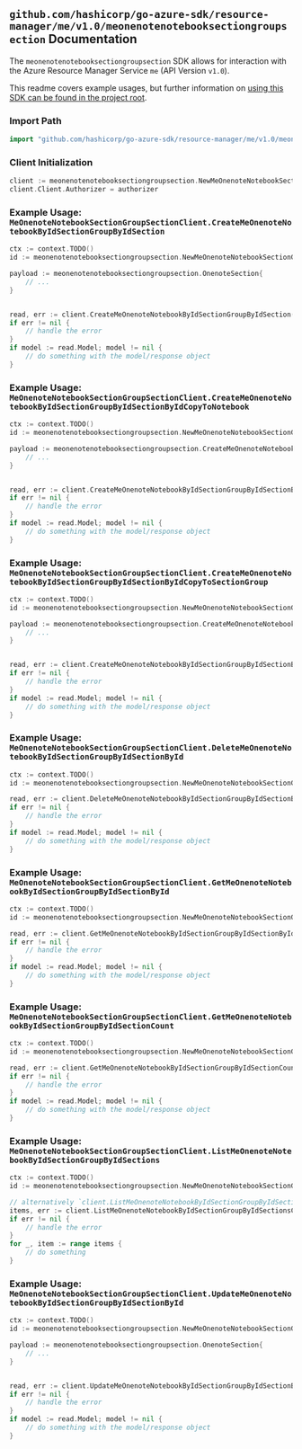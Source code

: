 
## `github.com/hashicorp/go-azure-sdk/resource-manager/me/v1.0/meonenotenotebooksectiongroupsection` Documentation

The `meonenotenotebooksectiongroupsection` SDK allows for interaction with the Azure Resource Manager Service `me` (API Version `v1.0`).

This readme covers example usages, but further information on [using this SDK can be found in the project root](https://github.com/hashicorp/go-azure-sdk/tree/main/docs).

### Import Path

```go
import "github.com/hashicorp/go-azure-sdk/resource-manager/me/v1.0/meonenotenotebooksectiongroupsection"
```


### Client Initialization

```go
client := meonenotenotebooksectiongroupsection.NewMeOnenoteNotebookSectionGroupSectionClientWithBaseURI("https://management.azure.com")
client.Client.Authorizer = authorizer
```


### Example Usage: `MeOnenoteNotebookSectionGroupSectionClient.CreateMeOnenoteNotebookByIdSectionGroupByIdSection`

```go
ctx := context.TODO()
id := meonenotenotebooksectiongroupsection.NewMeOnenoteNotebookSectionGroupID("notebookIdValue", "sectionGroupIdValue")

payload := meonenotenotebooksectiongroupsection.OnenoteSection{
	// ...
}


read, err := client.CreateMeOnenoteNotebookByIdSectionGroupByIdSection(ctx, id, payload)
if err != nil {
	// handle the error
}
if model := read.Model; model != nil {
	// do something with the model/response object
}
```


### Example Usage: `MeOnenoteNotebookSectionGroupSectionClient.CreateMeOnenoteNotebookByIdSectionGroupByIdSectionByIdCopyToNotebook`

```go
ctx := context.TODO()
id := meonenotenotebooksectiongroupsection.NewMeOnenoteNotebookSectionGroupSectionID("notebookIdValue", "sectionGroupIdValue", "onenoteSectionIdValue")

payload := meonenotenotebooksectiongroupsection.CreateMeOnenoteNotebookByIdSectionGroupByIdSectionByIdCopyToNotebookRequest{
	// ...
}


read, err := client.CreateMeOnenoteNotebookByIdSectionGroupByIdSectionByIdCopyToNotebook(ctx, id, payload)
if err != nil {
	// handle the error
}
if model := read.Model; model != nil {
	// do something with the model/response object
}
```


### Example Usage: `MeOnenoteNotebookSectionGroupSectionClient.CreateMeOnenoteNotebookByIdSectionGroupByIdSectionByIdCopyToSectionGroup`

```go
ctx := context.TODO()
id := meonenotenotebooksectiongroupsection.NewMeOnenoteNotebookSectionGroupSectionID("notebookIdValue", "sectionGroupIdValue", "onenoteSectionIdValue")

payload := meonenotenotebooksectiongroupsection.CreateMeOnenoteNotebookByIdSectionGroupByIdSectionByIdCopyToSectionGroupRequest{
	// ...
}


read, err := client.CreateMeOnenoteNotebookByIdSectionGroupByIdSectionByIdCopyToSectionGroup(ctx, id, payload)
if err != nil {
	// handle the error
}
if model := read.Model; model != nil {
	// do something with the model/response object
}
```


### Example Usage: `MeOnenoteNotebookSectionGroupSectionClient.DeleteMeOnenoteNotebookByIdSectionGroupByIdSectionById`

```go
ctx := context.TODO()
id := meonenotenotebooksectiongroupsection.NewMeOnenoteNotebookSectionGroupSectionID("notebookIdValue", "sectionGroupIdValue", "onenoteSectionIdValue")

read, err := client.DeleteMeOnenoteNotebookByIdSectionGroupByIdSectionById(ctx, id)
if err != nil {
	// handle the error
}
if model := read.Model; model != nil {
	// do something with the model/response object
}
```


### Example Usage: `MeOnenoteNotebookSectionGroupSectionClient.GetMeOnenoteNotebookByIdSectionGroupByIdSectionById`

```go
ctx := context.TODO()
id := meonenotenotebooksectiongroupsection.NewMeOnenoteNotebookSectionGroupSectionID("notebookIdValue", "sectionGroupIdValue", "onenoteSectionIdValue")

read, err := client.GetMeOnenoteNotebookByIdSectionGroupByIdSectionById(ctx, id)
if err != nil {
	// handle the error
}
if model := read.Model; model != nil {
	// do something with the model/response object
}
```


### Example Usage: `MeOnenoteNotebookSectionGroupSectionClient.GetMeOnenoteNotebookByIdSectionGroupByIdSectionCount`

```go
ctx := context.TODO()
id := meonenotenotebooksectiongroupsection.NewMeOnenoteNotebookSectionGroupID("notebookIdValue", "sectionGroupIdValue")

read, err := client.GetMeOnenoteNotebookByIdSectionGroupByIdSectionCount(ctx, id)
if err != nil {
	// handle the error
}
if model := read.Model; model != nil {
	// do something with the model/response object
}
```


### Example Usage: `MeOnenoteNotebookSectionGroupSectionClient.ListMeOnenoteNotebookByIdSectionGroupByIdSections`

```go
ctx := context.TODO()
id := meonenotenotebooksectiongroupsection.NewMeOnenoteNotebookSectionGroupID("notebookIdValue", "sectionGroupIdValue")

// alternatively `client.ListMeOnenoteNotebookByIdSectionGroupByIdSections(ctx, id)` can be used to do batched pagination
items, err := client.ListMeOnenoteNotebookByIdSectionGroupByIdSectionsComplete(ctx, id)
if err != nil {
	// handle the error
}
for _, item := range items {
	// do something
}
```


### Example Usage: `MeOnenoteNotebookSectionGroupSectionClient.UpdateMeOnenoteNotebookByIdSectionGroupByIdSectionById`

```go
ctx := context.TODO()
id := meonenotenotebooksectiongroupsection.NewMeOnenoteNotebookSectionGroupSectionID("notebookIdValue", "sectionGroupIdValue", "onenoteSectionIdValue")

payload := meonenotenotebooksectiongroupsection.OnenoteSection{
	// ...
}


read, err := client.UpdateMeOnenoteNotebookByIdSectionGroupByIdSectionById(ctx, id, payload)
if err != nil {
	// handle the error
}
if model := read.Model; model != nil {
	// do something with the model/response object
}
```
